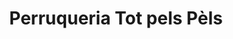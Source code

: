 ---
title: "Perruqueria Tot pels Pèls"
url: /benifaio/perruqueria-tot-pels-pels/
shop: peluquería
---